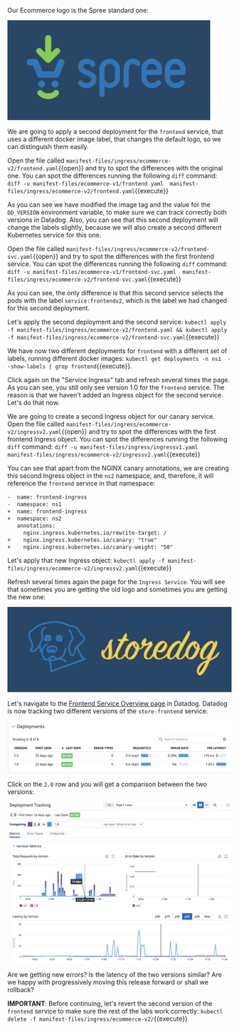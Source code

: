 Our Ecommerce logo is the Spree standard one:

![Screenshot of the Spree logo](./assets/spree_logo.png)

We are going to apply a second deployment for the `frontend` service, that uses a different docker image label, that changes the default logo, so we can distinguish them easily.

Open the file called `manifest-files/ingress/ecommerce-v2/frontend.yaml`{{open}} and try to spot the differences with the original one. You can spot the differences running the following `diff` command: `diff -u manifest-files/ecommerce-v1/frontend.yaml  manifest-files/ingress/ecommerce-v2/frontend.yaml`{{execute}}

As you can see we have modified the image tag and the value for the `DD_VERSION` environment variable, to make sure we can track correctly both versions in Datadog. Also, you can see that this second deployment will change the labels slightly, because we will also create a second different Kubernetes service for this one.

Open the file called `manifest-files/ingress/ecommerce-v2/frontend-svc.yaml`{{open}} and try to spot the differences with the first frontend service. You can spot the differences running the following `diff` command: `diff -u manifest-files/ecommerce-v1/frontend-svc.yaml  manifest-files/ingress/ecommerce-v2/frontend-svc.yaml`{{execute}}

As you can see, the only difference is that this second service selects the pods with the label `service:frontendv2`, which is the label we had changed for this second deployment.

Let's apply the second deployment and the second service: `kubectl apply -f manifest-files/ingress/ecommerce-v2/frontend.yaml && kubectl apply -f manifest-files/ingress/ecommerce-v2/frontend-svc.yaml`{{execute}}

We have now two different deployments for `frontend` with a different set of labels, running different docker images: `kubectl get deployments -n ns1  --show-labels | grep frontend`{{execute}}.

Click again on the "Service Ingress" tab and refresh several times the page. As you can see, you still only see version 1.0 for the `frontend` service. The reason is that we haven't added an Ingress object for the second service. Let's do that now.

We are going to create a second Ingress object for our canary service. Open the file called `manifest-files/ingress/ecommerce-v2/ingressv2.yaml`{{open}} and try to spot the differences with the first frontend Ingress object. You can spot the differences running the following `diff` command: `diff -u manifest-files/ingress/ingressv1.yaml  manifest-files/ingress/ecommerce-v2/ingressv2.yaml`{{execute}}

You can see that apart from the  NGINX canary annotations, we are creating this second Ingress object in the `ns2` namespace, and, therefore, it will reference the `frontend` service in that namespace:

```
-  name: frontend-ingress
-  namespace: ns1
+  name: frontend-ingress
+  namespace: ns2
   annotations:
     nginx.ingress.kubernetes.io/rewrite-target: /
+    nginx.ingress.kubernetes.io/canary: "true"
+    nginx.ingress.kubernetes.io/canary-weight: "50"
```

Let's apply that new Ingress object: `kubectl apply -f manifest-files/ingress/ecommerce-v2/ingressv2.yaml`{{execute}}

Refresh several times again the page for the `Ingress Service`. You will see that sometimes you are getting the old logo and sometimes you are getting the new one:

![Screenshot of new logo](./assets/storedog_logo.png)

Let's navigate to the [Frontend Service Overview page](https://app.datadoghq.com/apm/service/store-frontend) in Datadog. Datadog is now tracking two different versions of the `store-frontend` service:

![Screenshot of frontend service overview page with two versions](./assets/frontend_service_page_v2.png)

Click on the `2.0` row and you will get a comparison between the two versions:

![Screenshot of frontend service comparison between version 1.0 and version 2.0](./assets/frontend_service_comparison.png)

Are we getting new errors? Is the latency of the two versions similar? Are we happy with progressively moving this release forward or shall we rollback?

**IMPORTANT**: Before continuing, let's revert the second version of the `frontend` service to make sure the rest of the labs work correctly: `kubectl delete -f manifest-files/ingress/ecommerce-v2/`{{execute}}
